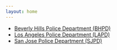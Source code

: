 ```yaml
---
layout: home
---
```


<ul>
<li><a href="/us/ca/police/beverly_hills">
Beverly Hills Police Department (BHPD)
</a></li>

<li><a href="/us/ca/police/los_angeles">
Los Angeles Police Department (LAPD)
</a></li>

<li><a href="/us/ca/police/san_jose">
San Jose Police Department (SJPD)
</a></li>
</ul>
